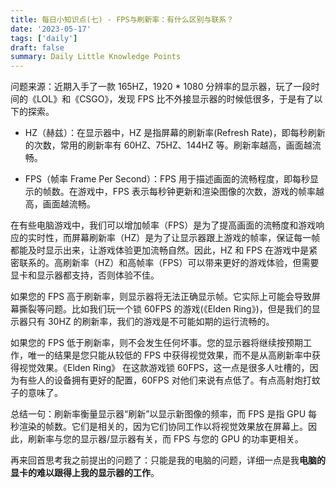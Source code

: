 ```yaml
---
title: 每日小知识点(七) - FPS与刷新率：有什么区别与联系？
date: '2023-05-17'
tags: ['daily']
draft: false
summary: Daily Little Knowledge Points
---
```


问题来源：近期入手了一款 165HZ，1920 \* 1080 分辨率的显示器，玩了一段时间的《LOL》和《CSGO》，发现 FPS 比不外接显示器的时候低很多，于是有了以下的探索。

- HZ（赫兹）：在显示器中，HZ 是指屏幕的刷新率(Refresh Rate)，即每秒刷新的次数，常用的刷新率有 60HZ、75HZ、144HZ 等。刷新率越高，画面越流畅。

- FPS（帧率 Frame Per Second）：FPS 用于描述画面的流畅程度，即每秒显示的帧数。在游戏中，FPS 表示每秒钟更新和渲染图像的次数，游戏的帧率越高，画面越流畅。

在有些电脑游戏中，我们可以增加帧率（FPS）是为了提高画面的流畅度和游戏响应的实时性，而屏幕刷新率（HZ）是为了让显示器跟上游戏的帧率，保证每一帧都能及时显示出来，让游戏体验更加流畅自然。因此，HZ 和 FPS 在游戏中是紧密联系的。高刷新率（HZ）和高帧率（FPS）可以带来更好的游戏体验，但需要显卡和显示器都支持，否则体验不佳。

如果您的 FPS 高于刷新率，则显示器将无法正确显示帧。它实际上可能会导致屏幕撕裂等问题。比如我们玩一个锁 60FPS 的游戏(《Elden Ring》)，但是我们的显示器只有 30HZ 的刷新率，我们的游戏是不可能如期的运行流畅的。

如果您的 FPS 低于刷新率，则不会发生任何坏事。您的显示器将继续按预期工作，唯一的结果是您只能从较低的 FPS 中获得视觉效果，而不是从高刷新率中获得视觉效果。《Elden Ring》 在这款游戏锁 60FPS，这一点是很多人吐槽的，因为有些人的设备拥有更好的配置，60FPS 对他们来说有点低了。有点高射炮打蚊子的意味了。

总结一句：刷新率衡量显示器“刷新”以显示新图像的频率，而 FPS 是指 GPU 每秒渲染的帧数。它们是相关的，因为它们协同工作以将视觉效果放在屏幕上。因此，刷新率与您的显示器/显示器有关，而 FPS 与您的 GPU 的功率更相关。

再来回首思考我之前提出的问题了：只能是我的电脑的问题，详细一点是我**电脑的显卡的难以跟得上我的显示器的工作**。
